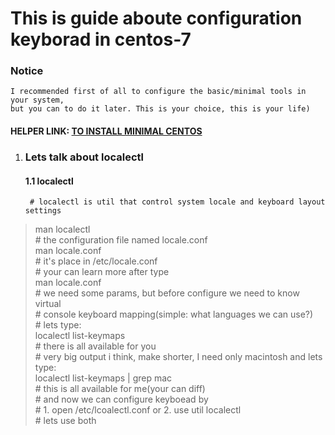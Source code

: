 # This is guide aboute configuration keyborad in centos-7

### Notice
	I recommended first of all to configure the basic/minimal tools in your system,  
	but you can to do it later. This is your choice, this is your life)  



#### HELPER LINK: [TO INSTALL MINIMAL CENTOS](../minimal/ "FOLLOW THIS LINK TO MINIMAL")  


1. ### Lets talk about localectl

	#### 1.1 localectl
		# localectl is util that control system locale and keyboard layout settings  
> man localectl  
		# the configuration file named locale.conf  
> man locale.conf  
		# it's place in /etc/locale.conf  
		# your can learn more after type  
> man locale.conf  
		# we need some params, but before configure we need to know virtual  
		# console keyboard mapping(simple: what languages we can use?)  
		# lets type:  
> localectl list-keymaps  
		# there is all available for you  
		# very big output i think, make shorter, I need only macintosh and lets type:  
> localectl list-keymaps | grep mac  
		# this is all available for me(your can diff)  
		# and now we can configure keyboead by  
		# 1. open /etc/lcoalectl.conf or 2. use util localectl  
		# lets use both  
